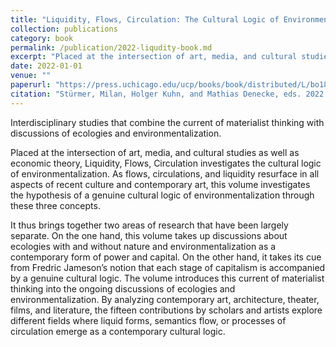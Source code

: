 ```yaml
---
title: "Liquidity, Flows, Circulation: The Cultural Logic of Environmentalization"
collection: publications
category: book
permalink: /publication/2022-liqudity-book.md
excerpt: "Placed at the intersection of art, media, and cultural studies as well as economic theory, this edited volume investigates the cultural logic of environmentalization. As flows, circulations, and liquidity resurface in all aspects of recent culture and contemporary art, we investigate the hypothesis of a genuine cultural logic of environmentalization through these three concepts."
date: 2022-01-01
venue: ""
paperurl: "https://press.uchicago.edu/ucp/books/book/distributed/L/bo184793407.html"
citation: "Stürmer, Milan, Holger Kuhn, and Mathias Denecke, eds. 2022. <i>Liquidity, Flows, Circulation: The Cultural Logic of Environmentalization</i>. Diaphanes, University of Chicago Press."
---
```


Interdisciplinary studies that combine the current of materialist thinking with discussions of ecologies and environmentalization.

Placed at the intersection of art, media, and cultural studies as well as economic theory, Liquidity, Flows, Circulation investigates the cultural logic of environmentalization. As flows, circulations, and liquidity resurface in all aspects of recent culture and contemporary art, this volume investigates the hypothesis of a genuine cultural logic of environmentalization through these three concepts.

It thus brings together two areas of research that have been largely separate. On the one hand, this volume takes up discussions about ecologies with and without nature and environmentalization as a contemporary form of power and capital. On the other hand, it takes its cue from Fredric Jameson’s notion that each stage of capitalism is accompanied by a genuine cultural logic. The volume introduces this current of materialist thinking into the ongoing discussions of ecologies and environmentalization. By analyzing contemporary art, architecture, theater, films, and literature, the fifteen contributions by scholars and artists explore different fields where liquid forms, semantics flow, or processes of circulation emerge as a contemporary cultural logic.
